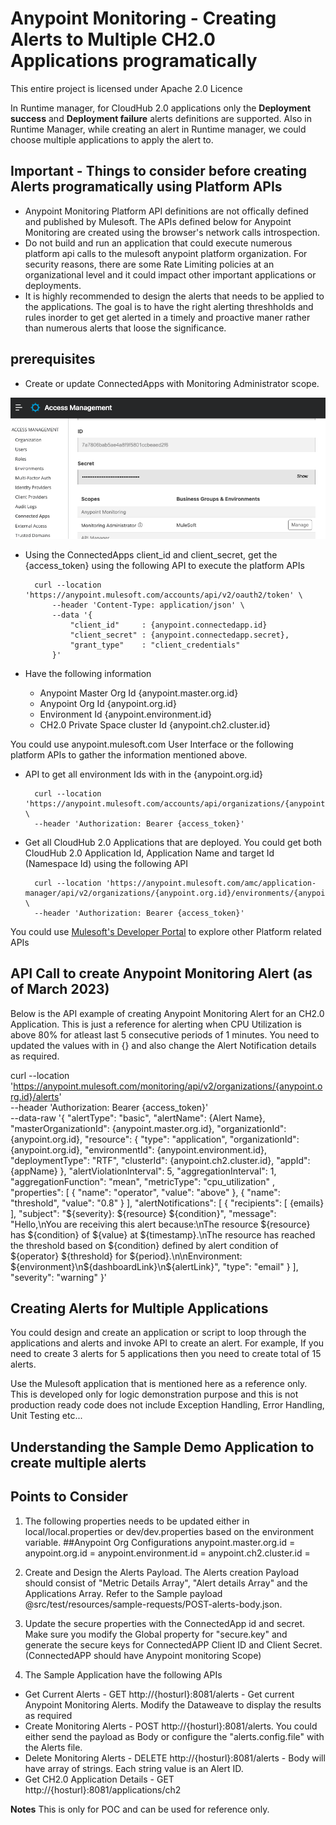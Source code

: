 # Anypoint Monitoring - Creating Alerts to Multiple CH2.0 Applications programatically

This entire project is licensed under Apache 2.0 Licence

In Runtime manager, for CloudHub 2.0 applications only the **Deployment success** and **Deployment failure** alerts definitions are supported. Also in Runtime Manager, while creating an alert in Runtime manager, we could choose multiple applications to apply the alert to.

## **Important** - Things to consider before creating Alerts programatically using Platform APIs
-  Anypoint Monitoring Platform API definitions are not offically defined and published by Mulesoft. The APIs defined below for Anypoint Monitoring are created using the browser's network calls introspection.
-  Do not build and run an application that could execute numerous platform api calls to the mulesoft anypoint platform organization. For security reasons, there are some Rate Limiting policies at an organizational level and it could impact other important applications or deployments.
- It is highly recommended to design the alerts that needs to be applied to the applications. The goal is to have the right alerting threshholds and rules inorder to get get alerted in a timely and proactive maner rather than numerous alerts that loose the significance. 

## prerequisites
-   Create or update ConnectedApps with Monitoring Administrator scope.
<img src="images/ConnectedApps-MonitoringAdministrator-Scope.png" />

- Using the ConnectedApps client_id and client_secret, get the {access_token} using the following API to execute the platform APIs

        curl --location 'https://anypoint.mulesoft.com/accounts/api/v2/oauth2/token' \
            --header 'Content-Type: application/json' \
            --data '{
                "client_id"     : {anypoint.connectedapp.id}
                "client_secret" : {anypoint.connectedapp.secret},
                "grant_type"    : "client_credentials"
            }'

- Have the following information
    - Anypoint Master Org Id {anypoint.master.org.id}
    - Anypoint Org Id {anypoint.org.id}
    - Environment Id {anypoint.environment.id}
    - CH2.0 Private Space cluster Id {anypoint.ch2.cluster.id}

You could use anypoint.mulesoft.com User Interface or the following platform APIs to gather the information mentioned above.
- API to get all environment Ids with in the {anypoint.org.id}

        curl --location 'https://anypoint.mulesoft.com/accounts/api/organizations/{anypoint.org.id}/environments' \
        --header 'Authorization: Bearer {access_token}'

- Get all CloudHub 2.0 Applications that are deployed. You could get both CloudHub 2.0 Application Id, Application Name and target Id (Namespace Id) using the following API

        curl --location 'https://anypoint.mulesoft.com/amc/application-manager/api/v2/organizations/{anypoint.org.id}/environments/{anypoint.environment.id}/deployments' \
        --header 'Authorization: Bearer {access_token}'

You could use [Mulesoft's Developer Portal](https://anypoint.mulesoft.com/exchange/portals/anypoint-platform/) to explore other Platform related APIs

## API Call to create Anypoint Monitoring Alert (as of March 2023)

Below is the API example of creating Anypoint Monitoring Alert for an CH2.0 Application. This is just a reference for alerting when CPU Utilization is above 80% for atleast last 5 consecutive periods of 1 minutes. You need to updated the values with in {} and also change the Alert Notification details as required.

curl --location 'https://anypoint.mulesoft.com/monitoring/api/v2/organizations/{anypoint.org.id}/alerts' \
--header 'Authorization: Bearer {access_token}' \
--data-raw '{
    "alertType": "basic",
    "alertName": {Alert Name},
    "masterOrganizationId": {anypoint.master.org.id},
    "organizationId": {anypoint.org.id},
    "resource": {
      "type": "application",
      "organizationId": {anypoint.org.id},
      "environmentId": {anypoint.environment.id},
      "deploymentType": "RTF",
      "clusterId": {anypoint.ch2.cluster.id},
      "appId": {appName}
    },
    "alertViolationInterval": 5,
    "aggregationInterval": 1,
    "aggregationFunction": "mean",
    "metricType": "cpu_utilization" ,
    "properties": [
      {
        "name": "operator",
        "value": "above"
      },
      {
        "name": "threshold",
        "value": "0.8"
      }
    ],
    "alertNotifications": [
      {
        "recipients": [
          {emails}
        ],
        "subject": "${severity}: ${resource} ${condition}",
        "message": "Hello,\nYou are receiving this alert because:\nThe resource ${resource} has ${condition} of ${value} at ${timestamp}.\nThe resource has reached the threshold based on ${condition} defined by alert condition of ${operator} ${threshold} for ${period}.\n\nEnvironment: ${environment}\n${dashboardLink}\n${alertLink}",
        "type": "email"
      }
    ],
    "severity": "warning"
  }'

## Creating Alerts for Multiple Applications

You could design and create an application or script to loop through the applications and alerts and invoke API to create an alert.  For example, If you need to create 3 alerts for 5 applications then you need to create total of 15 alerts.

Use the Mulesoft application that is mentioned here as a reference only.  This is developed only for logic demonstration purpose and this is not production ready code does not include Exception Handling, Error Handling, Unit Testing etc...

## Understanding the Sample Demo Application to create multiple alerts

## Points to Consider
1. The following properties needs to be updated either in local/local.properties or dev/dev.properties based on the environment variable.
        ##Anypoint Org Configurations
        anypoint.master.org.id =
        anypoint.org.id =
        anypoint.environment.id =
        anypoint.ch2.cluster.id =

2. Create and Design the Alerts Payload.  The Alerts creation Payload should consist of "Metric Details Array", "Alert details Array" and the Applications Array. Refer to the Sample payload @src/test/resources/sample-requests/POST-alerts-body.json.
3. Update the secure properties with the ConnectedApp id and secret.  Make sure you modify the Global property for "secure.key" and generate the secure keys for ConnectedAPP Client ID and Client Secret.  (ConnectedAPP should have Anypoint monitoring Scope)
4. The Sample Application have the following APIs
- Get Current Alerts - GET http://{hosturl}:8081/alerts  - Get current Anypoint Monitoring Alerts. Modify the Dataweave to display the results as required
- Create Monitoring Alerts - POST  http://{hosturl}:8081/alerts. You could either send the payload as Body or configure the "alerts.config.file" with the Alerts file.
- Delete Monitoring Alerts - DELETE http://{hosturl}:8081/alerts - Body will have array of strings. Each string value is an Alert ID.
- Get CH2.0 Application Details - GET http://{hosturl}:8081/applications/ch2


**Notes**
This is only for POC and can be used for reference only.
